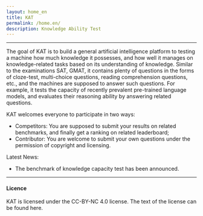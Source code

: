```yaml
---
layout: home_en
title: KAT
permalink: /home.en/
description: Knowledge Ability Test
---
```


<hr />
The goal of KAT is to build a general artificial intelligence platform to testing a machine how much knowledge it possesses, and how well it manages on knowledge-related tasks based on its understanding of knowledge. Similar to the examinations SAT, GMAT, it contains plenty of questions in the forms of cloze-test, multi-choice questions, reading comprehension questions, etc., and the machines are supposed to answer such questions.   For example, it tests the capacity of recently prevalent pre-trained language models, and evaluates their reasoning ability by answering related questions. 

KAT welcomes everyone to participate in two ways:
- Competitors: You are supposed to submit your results on related benchmarks, and finally get a ranking on related leaderboard;
- Contributor: You are welcome to submit your own questions under the permission of copyright and licensing.

Latest News:
- The benchmark of knowledge capacity test has been announced.  

<hr />
<h4> Licence </h4>
KAT is licensed under the CC-BY-NC 4.0 license. The text of the license can be found here.



